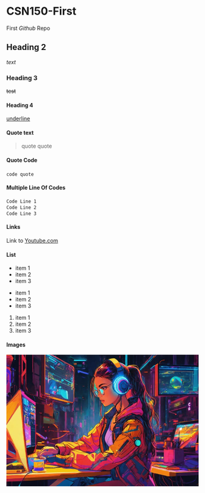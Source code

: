 # CSN150-First
First _Github_ Repo

## Heading 2
_text_

### Heading 3
~~test~~ 

#### Heading 4 
<ins>underline</ins>

#### Quote text
> quote quote

#### Quote Code
`code quote`

#### Multiple Line Of Codes
```
Code Line 1
Code Line 2
Code Line 3
```

#### Links 
Link to [Youtube.com](https://Youtube.com)

#### List
- item 1
- item 2
- item 3

* item 1
* item 2
* item 3

1. item 1
2. item 2
3. item 3

#### Images 
![image of girl using computer](cyber-image.jpeg)
 
  
  
